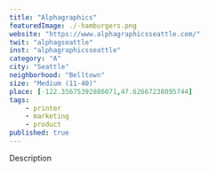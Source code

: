 ```yaml
---
title: "Alphagraphics"
featuredImage: ./-hamburgers.png
website: "https://www.alphagraphicsseattle.com/"
twit: "alphagseattle"
inst: "alphagraphicsseattle"
category: "A"
city: "Seattle"
neighborhood: "Belltown"
size: "Medium (11-40)"
place: [-122.35675392886071,47.62667238095744]
tags:
    - printer
    - marketing
    - product
published: true
---
```


Description
